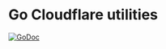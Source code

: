 # Go Cloudflare utilities

[![GoDoc](https://godoc.org/github.com/ncruces/go-cloudflare?status.svg)](https://godoc.org/github.com/ncruces/go-cloudflare)
